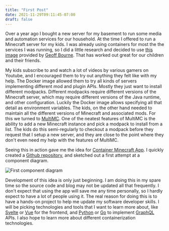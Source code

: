 ```yaml
---
title: "First Post"
date: 2021-11-29T09:11:45-07:00
draft: false
---
```


Over a year ago I bought a new server for my basement to run some media and automation services for our household.  At the time I offered to run a Minecraft server for my kids.  I was already using containers for most the the services I was running, so I did a little research and decided to use [this image](https://github.com/itzg/docker-minecraft-server) provided by [Geoff Bourne](https://github.com/itzg). That has worked out great for our children and their friends.

My kids subscribe to and watch a lot of videos by various gamers on Youtube, and I encouraged them to try out anything they felt like with my help.  The Docker image allowed them to try all kinds of servers implementing different mod and plugin APIs.  Mostly they just want to install different modpacks.  Different modpacks require different versions of the Minecraft server, which may require different versions of the Java runtime, and other configuration.  Luckily the Docker image allows specifying all that detail as environment variables.  The kids, on the other hand needed to maintain all the different versions of Minecraft and associated mods.  For this we turned to [MultiMC](https://multimc.org/).  One of the neatest features of MultiMC is the ability to add a new Minecraft instance and pick a modpack to install from a list.  The kids do this semi-regularly to checkout a modpack before they request that I setup a new server, and they are close to the point where they don't even need my help with the features of MultiMC.
<!--more-->
Seeing this in action gave me the idea for [Container Minecraft App](https://container-minecraft-app.pages.dev).  I quickly created a [Github repository](https://github.com/mshogren/container-minecraft-app), and sketched out a first attempt at a component diagram.

![First component diagram](https://www.plantuml.com/plantuml/proxy?cache=no&src=https://raw.githubusercontent.com/mshogren/container-minecraft-app/master/docs/diagrams/firstidea.puml)

Development of this idea is only just beginning.  I am doing this in my spare time so the source code and blog may not be updated all that frequently.  I don't expect that using the app will save me any time personally, so I hardly expect to have a lot of people using it.  The real reason for doing this is to have a hands-on project to help me update my software developer skills.  I will be picking technologies and tools that I want to learn more about, like [Svelte](https://svelte.dev/) or [Vue](https://https://vuejs.org/) for the frontend, and [Python](https://www.python.org/) or [Go](https://go.dev/) to implement [GraphQL](https://graphql.org/) APIs. I also hope to learn more about different containerization technologies.
